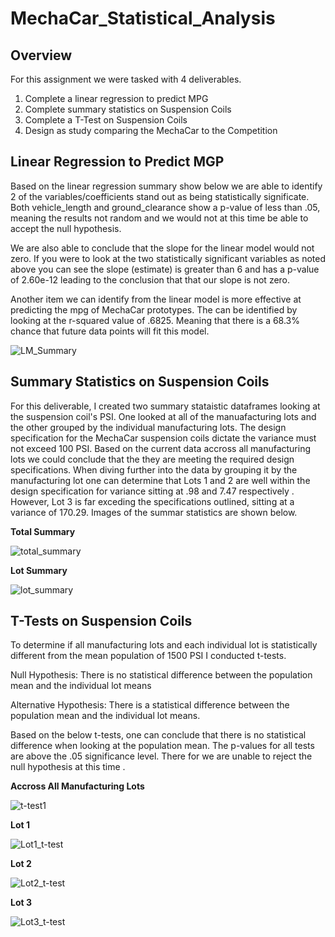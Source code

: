 # MechaCar_Statistical_Analysis

## Overview
For this assignment we were tasked with 4 deliverables.
1. Complete a linear regression to predict MPG
2. Complete summary statistics on Suspension Coils
3. Complete a T-Test on Suspension Coils
4. Design as study comparing the MechaCar to the Competition


## Linear Regression to Predict MGP
Based on the linear regression summary show below we are able to identify 2 of the variables/coefficients stand out as being statistically significate. Both vehicle_length and ground_clearance show a p-value of less than .05, meaning the results not random and we would not at this time be able to accept the null hypothesis.

We are also able to conclude that the slope for the linear model would not zero. If you were to look at the two statistically significant variables as noted above you can see the slope (estimate) is greater than 6 and has a p-value of 2.60e-12 leading to the conclusion that that our slope is not zero.

Another item we can identify from the linear model is more effective at predicting the mpg of MechaCar prototypes. The can be identified by looking at the r-squared value of .6825. Meaning that there is a 68.3% chance that future data points will fit this model.

![LM_Summary](https://user-images.githubusercontent.com/88597956/148665678-ee846b31-fe09-4a0c-b68b-86d86f28ee70.png)

## Summary Statistics on Suspension Coils

For this deliverable, I created two summary stataistic dataframes looking at the suspension coil's PSI. One looked at all of the manuafacturing lots and the other grouped by the individual manufacturing lots. The design specification for the MechaCar suspension coils dictate the variance must not exceed 100 PSI. Based on the current data accross all manufacturing lots we could conclude that the they are meeting the required design specifications. When diving further into the data by grouping it by the manufacturing lot one can determine that Lots 1 and 2 are well within the design specification for variance sitting at .98 and 7.47 respectively . However, Lot 3 is far exceding the specifications outlined, sitting at a variance of 170.29. Images of the summar statistics are shown below.

**Total Summary**

![total_summary](https://user-images.githubusercontent.com/88597956/148661685-abb50196-691c-488b-a171-18a2f938f0a6.png)

**Lot Summary**

![lot_summary](https://user-images.githubusercontent.com/88597956/148661694-a89793be-f550-408d-82e4-c435de0af93e.png)

## T-Tests on Suspension Coils
To determine if all manufacturing lots and each individual lot is statistically different from the mean population of 1500 PSI I conducted t-tests. 

Null Hypothesis: There is no statistical difference between the population mean and the individual lot means

Alternative Hypothesis: There is a statistical difference between the population mean and the individual lot means.

Based on the below t-tests, one can conclude that there is no statistical difference when looking at the population mean. The p-values for all tests are above the .05 significance level. There for we are unable to reject the null hypothesis at this time .

**Accross All Manufacturing Lots**

![t-test1](https://user-images.githubusercontent.com/88597956/148665699-c8b39e26-8045-494a-81b2-1d79de257a3f.png)

**Lot 1**

![Lot1_t-test](https://user-images.githubusercontent.com/88597956/148665725-19a3fe84-0ce5-41e5-9d32-3a5d5946aa06.png)

**Lot 2**

![Lot2_t-test](https://user-images.githubusercontent.com/88597956/148665728-844bc5f0-4fe4-4942-a8ae-6c102e5b7195.png)

**Lot 3**

![Lot3_t-test](https://user-images.githubusercontent.com/88597956/148665753-89740956-3084-47d2-ae71-317d696cb1be.png)
